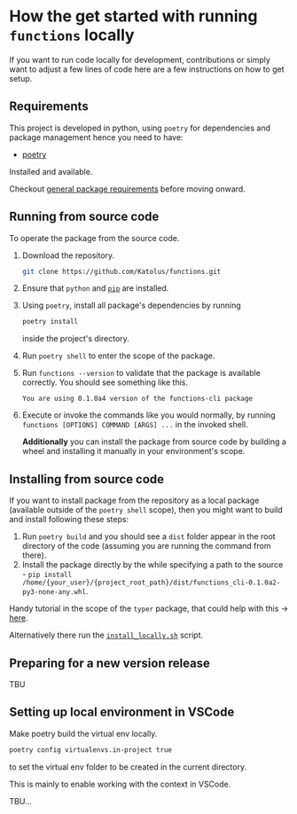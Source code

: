 # How the get started with running `functions` locally

If you want to run code locally for development, contributions or simply want to adjust a few lines of code here are a few instructions on how to get setup.

## Requirements

This project is developed in python, using `poetry` for dependencies and package management hence you need to have:

- [poetry](https://github.com/python-poetry/poetry)

Installed and available.

Checkout [general package requirements](../README.md#requirements) before moving onward.

## Running from source code

To operate the package from the source code.

1. Download the repository.

    ```bash
    git clone https://github.com/Katolus/functions.git
    ```

2. Ensure that `python` and [`pip`](https://pip.pypa.io/en/stable/installation/) are installed.

3. Using `poetry`, install all package's dependencies by running

    ```bash
    poetry install
    ```

    inside the project's directory.

4. Run `poetry shell` to enter the scope of the package.
5. Run `functions --version` to validate that the package is available correctly. You should see something like this.

   ```console
   You are using 0.1.0a4 version of the functions-cli package
   ```

6. Execute or invoke the commands like you would normally, by running `functions [OPTIONS] COMMAND [ARGS] ...` in the invoked shell.

    **Additionally** you can install the package from source code by building a wheel and installing it manually in your environment's scope.

## Installing from source code

If you want to install package from the repository as a local package (available outside of the `poetry shell` scope), then you might want to build and install following these steps:

1. Run `poetry build` and you should see a `dist` folder appear in the root directory of the code (assuming you are running the command from there).
2. Install the package directly by the while specifying a path to the source - `pip install /home/{your_user}/{project_root_path}/dist/functions_cli-0.1.0a2-py3-none-any.whl`.

Handy tutorial in the scope of the `typer` package, that could help with this -> [here](https://typer.tiangolo.com/tutorial/package/).

Alternatively there run the [`install_locally.sh`](/scripts/install_locally.sh) script.

## Preparing for a new version release

TBU

## Setting up local environment in VSCode

Make poetry build the virtual env locally.

```bash
poetry config virtualenvs.in-project true
```

to set the virtual env folder to be created in the current directory.

This is mainly to enable working with the context in VSCode.

TBU...
